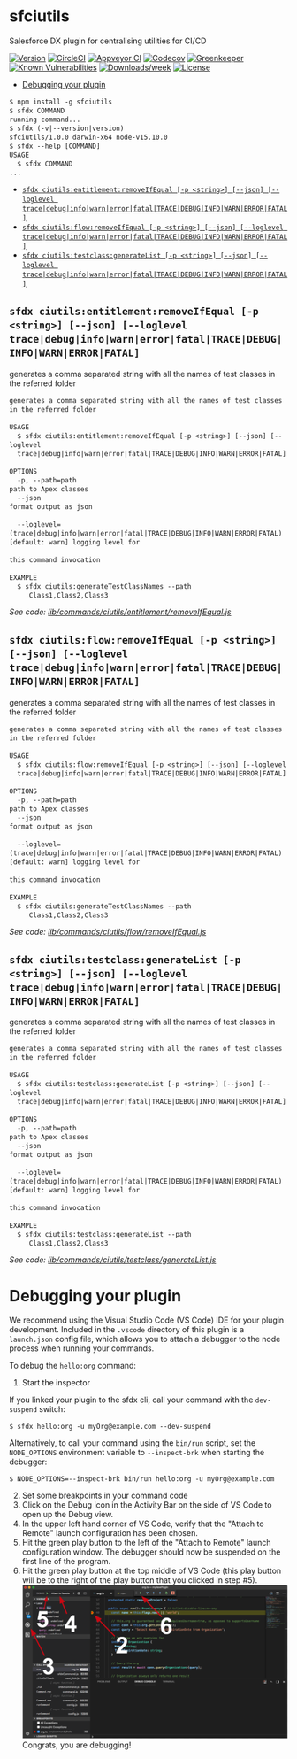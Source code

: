 sfciutils
=========

Salesforce DX plugin for centralising utilities for CI/CD

[![Version](https://img.shields.io/npm/v/sfciutils.svg)](https://npmjs.org/package/sfciutils)
[![CircleCI](https://circleci.com/gh/SF-Devs/ci-utils/tree/master.svg?style=shield)](https://circleci.com/gh/SF-Devs/ci-utils/tree/master)
[![Appveyor CI](https://ci.appveyor.com/api/projects/status/github/SF-Devs/ci-utils?branch=master&svg=true)](https://ci.appveyor.com/project/heroku/ci-utils/branch/master)
[![Codecov](https://codecov.io/gh/SF-Devs/ci-utils/branch/master/graph/badge.svg)](https://codecov.io/gh/SF-Devs/ci-utils)
[![Greenkeeper](https://badges.greenkeeper.io/SF-Devs/ci-utils.svg)](https://greenkeeper.io/)
[![Known Vulnerabilities](https://snyk.io/test/github/SF-Devs/ci-utils/badge.svg)](https://snyk.io/test/github/SF-Devs/ci-utils)
[![Downloads/week](https://img.shields.io/npm/dw/sfciutils.svg)](https://npmjs.org/package/sfciutils)
[![License](https://img.shields.io/npm/l/sfciutils.svg)](https://github.com/SF-Devs/ci-utils/blob/master/package.json)

<!-- toc -->
* [Debugging your plugin](#debugging-your-plugin)
<!-- tocstop -->
<!-- install -->
<!-- usage -->
```sh-session
$ npm install -g sfciutils
$ sfdx COMMAND
running command...
$ sfdx (-v|--version|version)
sfciutils/1.0.0 darwin-x64 node-v15.10.0
$ sfdx --help [COMMAND]
USAGE
  $ sfdx COMMAND
...
```
<!-- usagestop -->
<!-- commands -->
* [`sfdx ciutils:entitlement:removeIfEqual [-p <string>] [--json] [--loglevel trace|debug|info|warn|error|fatal|TRACE|DEBUG|INFO|WARN|ERROR|FATAL]`](#sfdx-ciutilsentitlementremoveifequal--p-string---json---loglevel-tracedebuginfowarnerrorfataltracedebuginfowarnerrorfatal)
* [`sfdx ciutils:flow:removeIfEqual [-p <string>] [--json] [--loglevel trace|debug|info|warn|error|fatal|TRACE|DEBUG|INFO|WARN|ERROR|FATAL]`](#sfdx-ciutilsflowremoveifequal--p-string---json---loglevel-tracedebuginfowarnerrorfataltracedebuginfowarnerrorfatal)
* [`sfdx ciutils:testclass:generateList [-p <string>] [--json] [--loglevel trace|debug|info|warn|error|fatal|TRACE|DEBUG|INFO|WARN|ERROR|FATAL]`](#sfdx-ciutilstestclassgeneratelist--p-string---json---loglevel-tracedebuginfowarnerrorfataltracedebuginfowarnerrorfatal)

## `sfdx ciutils:entitlement:removeIfEqual [-p <string>] [--json] [--loglevel trace|debug|info|warn|error|fatal|TRACE|DEBUG|INFO|WARN|ERROR|FATAL]`

generates a comma separated string with all the names of test classes in the referred folder

```
generates a comma separated string with all the names of test classes in the referred folder

USAGE
  $ sfdx ciutils:entitlement:removeIfEqual [-p <string>] [--json] [--loglevel 
  trace|debug|info|warn|error|fatal|TRACE|DEBUG|INFO|WARN|ERROR|FATAL]

OPTIONS
  -p, --path=path                                                                   path to Apex classes
  --json                                                                            format output as json

  --loglevel=(trace|debug|info|warn|error|fatal|TRACE|DEBUG|INFO|WARN|ERROR|FATAL)  [default: warn] logging level for
                                                                                    this command invocation

EXAMPLE
  $ sfdx ciutils:generateTestClassNames --path
     Class1,Class2,Class3
```

_See code: [lib/commands/ciutils/entitlement/removeIfEqual.js](https://github.com/SF-Devs/ci-utils/blob/v1.0.0/lib/commands/ciutils/entitlement/removeIfEqual.js)_

## `sfdx ciutils:flow:removeIfEqual [-p <string>] [--json] [--loglevel trace|debug|info|warn|error|fatal|TRACE|DEBUG|INFO|WARN|ERROR|FATAL]`

generates a comma separated string with all the names of test classes in the referred folder

```
generates a comma separated string with all the names of test classes in the referred folder

USAGE
  $ sfdx ciutils:flow:removeIfEqual [-p <string>] [--json] [--loglevel 
  trace|debug|info|warn|error|fatal|TRACE|DEBUG|INFO|WARN|ERROR|FATAL]

OPTIONS
  -p, --path=path                                                                   path to Apex classes
  --json                                                                            format output as json

  --loglevel=(trace|debug|info|warn|error|fatal|TRACE|DEBUG|INFO|WARN|ERROR|FATAL)  [default: warn] logging level for
                                                                                    this command invocation

EXAMPLE
  $ sfdx ciutils:generateTestClassNames --path
     Class1,Class2,Class3
```

_See code: [lib/commands/ciutils/flow/removeIfEqual.js](https://github.com/SF-Devs/ci-utils/blob/v1.0.0/lib/commands/ciutils/flow/removeIfEqual.js)_

## `sfdx ciutils:testclass:generateList [-p <string>] [--json] [--loglevel trace|debug|info|warn|error|fatal|TRACE|DEBUG|INFO|WARN|ERROR|FATAL]`

generates a comma separated string with all the names of test classes in the referred folder

```
generates a comma separated string with all the names of test classes in the referred folder

USAGE
  $ sfdx ciutils:testclass:generateList [-p <string>] [--json] [--loglevel 
  trace|debug|info|warn|error|fatal|TRACE|DEBUG|INFO|WARN|ERROR|FATAL]

OPTIONS
  -p, --path=path                                                                   path to Apex classes
  --json                                                                            format output as json

  --loglevel=(trace|debug|info|warn|error|fatal|TRACE|DEBUG|INFO|WARN|ERROR|FATAL)  [default: warn] logging level for
                                                                                    this command invocation

EXAMPLE
  $ sfdx ciutils:testclass:generateList --path
     Class1,Class2,Class3
```

_See code: [lib/commands/ciutils/testclass/generateList.js](https://github.com/SF-Devs/ci-utils/blob/v1.0.0/lib/commands/ciutils/testclass/generateList.js)_
<!-- commandsstop -->
<!-- debugging-your-plugin -->
# Debugging your plugin
We recommend using the Visual Studio Code (VS Code) IDE for your plugin development. Included in the `.vscode` directory of this plugin is a `launch.json` config file, which allows you to attach a debugger to the node process when running your commands.

To debug the `hello:org` command: 
1. Start the inspector
  
If you linked your plugin to the sfdx cli, call your command with the `dev-suspend` switch: 
```sh-session
$ sfdx hello:org -u myOrg@example.com --dev-suspend
```
  
Alternatively, to call your command using the `bin/run` script, set the `NODE_OPTIONS` environment variable to `--inspect-brk` when starting the debugger:
```sh-session
$ NODE_OPTIONS=--inspect-brk bin/run hello:org -u myOrg@example.com
```

2. Set some breakpoints in your command code
3. Click on the Debug icon in the Activity Bar on the side of VS Code to open up the Debug view.
4. In the upper left hand corner of VS Code, verify that the "Attach to Remote" launch configuration has been chosen.
5. Hit the green play button to the left of the "Attach to Remote" launch configuration window. The debugger should now be suspended on the first line of the program. 
6. Hit the green play button at the top middle of VS Code (this play button will be to the right of the play button that you clicked in step #5).
<br><img src=".images/vscodeScreenshot.png" width="480" height="278"><br>
Congrats, you are debugging!
